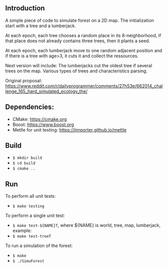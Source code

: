 ## Introduction
A simple piece of code to simulate forest on a 2D map.
The initialization start with a tree and a lumberjack.

At each epoch, each tree chooses a random place in its 8-neighborhood, if that place does not already contains three trees, then it plants a seed.

At each epoch, each lumberjack move to one random adjacent position and if there is a tree with age>3, it cuts it and collect the ressources.

Next version will include:  The lumberjacks cut the oldest tree if several trees on the map. Various types of trees and characteristics parsing.

Original proposal: https://www.reddit.com/r/dailyprogrammer/comments/27h53e/662014_challenge_165_hard_simulated_ecology_the/

## Dependencies:
- CMake: https://cmake.org
- Boost: https://www.boost.org
- Metlle for unit testing: https://jimporter.github.io/mettle

## Build
- `$ mkdir build`
- `$ cd build`
- `$ cmake ..`

## Run
To perform all unit tests:
- `$ make testing`

To perform a single unit test:
- `$ make test-${NAME}T`,
where ${NAME} is world, tree, map, lumberjack, example:
- `$ make test-treeT`

To run a simulation of the forest:
- `$ make`
- `$ ./SimuForest`
